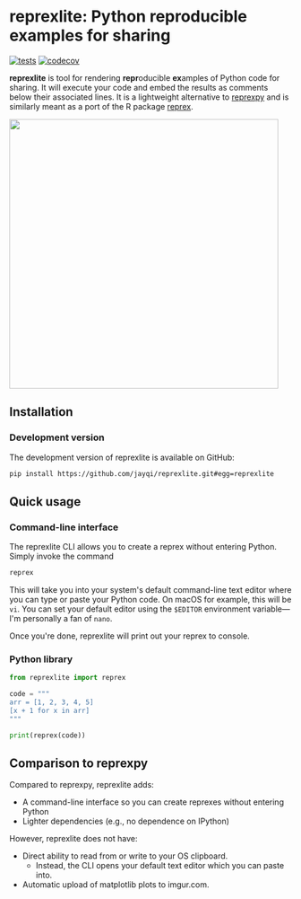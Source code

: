 # reprexlite: Python reproducible examples for sharing

[![tests](https://github.com/jayqi/reprexlite/workflows/tests/badge.svg?branch=main)](https://github.com/jayqi/reprexlite/actions?query=workflow%3Atests+branch%3Amain)
[![codecov](https://codecov.io/gh/jayqi/reprexlite/branch/main/graph/badge.svg)](https://codecov.io/gh/jayqi/reprexlite)

**reprexlite** is tool for rendering **repr**oducible **ex**amples of Python code for sharing. It will execute your code and embed the results as comments below their associated lines. It is a lightweight alternative to [reprexpy](https://github.com/crew102/reprexpy) and is similarly meant as a port of the R package [reprex](https://github.com/tidyverse/reprex).

<a href="https://asciinema.org/a/391063" target="_blank"><img src="https://asciinema.org/a/391063.svg" width="480"/></a>

## Installation

### Development version

The development version of reprexlite is available on GitHub:

```bash
pip install https://github.com/jayqi/reprexlite.git#egg=reprexlite
```

## Quick usage

### Command-line interface

The reprexlite CLI allows you to create a reprex without entering Python. Simply invoke the command

```bash
reprex
```

This will take you into your system's default command-line text editor where you can type or paste your Python code. On macOS for example, this will be `vi`. You can set your default editor using the `$EDITOR` environment variable—I'm personally a fan of `nano`.

Once you're done, reprexlite will print out your reprex to console.

### Python library

```python
from reprexlite import reprex

code = """
arr = [1, 2, 3, 4, 5]
[x + 1 for x in arr]
"""

print(reprex(code))
```

## Comparison to reprexpy

Compared to reprexpy, reprexlite adds:

- A command-line interface so you can create reprexes without entering Python
- Lighter dependencies (e.g., no dependence on IPython)

However, reprexlite does not have:

- Direct ability to read from or write to your OS clipboard.
  - Instead, the CLI opens your default text editor which you can paste into.
- Automatic upload of matplotlib plots to imgur.com.

